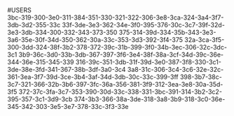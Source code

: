#USERS  <br>
3bc-319-300-3e0-311-384-351-330-321-322-306-3e8-3ca-324-3a4-3f7-3db-3d2-355-33c
33f-3de-3e3-362-34e-3f0-395-376-30c-3c7-39f-32d-3e3-3db-334-300-332-343-373-350
375-314-39d-334-35b-343-3e3-3a6-35e-30f-34d-350-362-30a-33c-353-3d3-392-3f4-375
32a-3ca-3f5-300-3dd-324-38f-3b2-378-372-39c-31b-399-3f0-34b-3ec-306-32c-3dc-3c1
3b9-36c-3d0-33b-3db-367-397-3f6-3e4-38f-38a-3cf-34d-39c-36e-344-36e-315-345-339
316-39c-351-3db-31f-39d-3e0-387-3f8-330-3c1-3de-38e-3fd-341-367-38b-3df-3a0-3c4
3a8-31c-306-3c4-3c6-32e-32c-361-3ea-3f7-39d-3ce-3b4-3af-34d-3db-30c-33c-399-3ff
398-3b7-38c-3c7-321-366-32b-3b6-397-3fc-36a-356-381-3f9-312-3ea-3e8-30a-35d-3f5
372-37c-3fa-3c7-353-390-30d-33c-338-331-3bc-391-314-3b2-3c2-395-357-3c1-3d9-3cb
374-3b3-366-38a-3de-318-3a8-3b9-318-3c0-36e-345-342-303-3e5-3e7-378-33c-3f3-33e   
